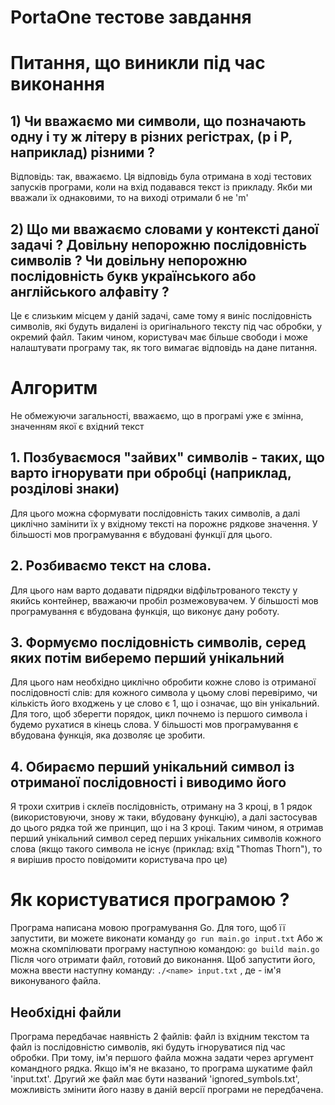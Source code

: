 # PortaOne тестове завдання

# Питання, що виникли під час виконання
## 1) Чи вважаємо ми символи, що позначають одну і ту ж літеру в різних регістрах, (р і Р, наприклад) різними ?
Відповідь: так, вважаємо. Ця відповідь була отримана в ході тестових запусків програми, коли на вхід подавався текст із прикладу. Якби ми вважали їх однаковими, то на виході отримали б не 'm'

## 2) Що ми вважаємо словами у контексті даної задачі ? Довільну непорожню послідовність символів ? Чи довільну непорожню послідовність букв українського або англійського алфавіту ?
Це є слизьким місцем у даній задачі, саме тому я виніс послідовність символів, які будуть видалені із оригінального тексту під час обробки, у окремий файл. Таким чином, користувач має більше свободи і може налаштувати програму так, як того вимагає відповідь на дане питання.

# Алгоритм
Не обмежуючи загальності, вважаємо, що в програмі уже є змінна, значенням якої є вхідний текст
## 1. Позбуваємося "зайвих" символів - таких, що варто ігнорувати при обробці (наприклад, розділові знаки)
Для цього можна сформувати послідовність таких символів, а далі циклічно замінити їх у вхідному тексті на порожнє рядкове значення. У більшості мов програмування є вбудовані функції для цього.
## 2. Розбиваємо текст на слова.
Для цього нам варто додавати підрядки відфільтрованого тексту у якийсь контейнер, вважаючи пробіл розмежовувачем. У більшості мов програмування є вбудована функція, що виконує дану роботу.
## 3. Формуємо послідовність символів, серед яких потім виберемо перший унікальний
Для цього нам необхідно циклічно обробити кожне слово із отриманої послідовності слів: для кожного символа у цьому слові перевіримо, чи кількість його входжень у це слово є 1, що і означає, що він унікальний. Для того, щоб зберегти порядок, цикл почнемо із першого символа і будемо рухатися в кінець слова. У більшості мов програмування є вбудована функція, яка дозволяє це зробити.
## 4. Обираємо перший унікальний символ із отриманої послідовності і виводимо його
Я трохи схитрив і склеїв послідовність, отриману на 3 кроці, в 1 рядок (використовуючи, знову ж таки, вбудовану функцію), а далі застосував до цього рядка той же принцип, що і на 3 кроці. Таким чином, я отримав перший унікальний символ серед перших унікальних символів кожного слова (якщо такого символа не існує (приклад: вхід "Thomas Thorn"), то я вирішив просто повідомити користувача про це)

# Як користуватися програмою ?
Програма написана мовою програмування Go. Для того, щоб її запустити, ви можете виконати команду `go run main.go input.txt`
Або ж можна скомпілювати програму наступною командою:
`go build main.go`
Після чого отримати файл, готовий до виконання. Щоб запустити його, можна ввести наступну команду:
`./<name> input.txt` , де <name> - ім'я виконуваного файла.
## Необхідні файли
Програма передбачає наявність 2 файлів: файл із вхідним текстом та файл із послідовністю символів, які будуть ігноруватися під час обробки. При тому, ім'я першого файла можна задати через аргумент командного рядка. Якщо ім'я не вказано, то програма шукатиме файл 'input.txt'. Другий же файл має бути названий 'ignored_symbols.txt', можливість змінити його назву в даній версії програми не передбачена.
